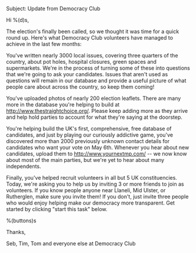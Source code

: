 Subject: Update from Democracy Club

Hi %(d)s,

The election's finally been called, so we thought it was time for a quick round up.  Here's what Democracy Club volunteers have managed to achieve in the last few months:

You've written nearly 3000 local issues, covering three quarters of the country, about pot holes, hospital closures, green spaces and supermarkets.  We're in the process of turning some of these into questions that we're going to ask your candidates.  Issues that aren't used as questions will remain in our database and provide a useful picture of what people care about across the country, so keep them coming!

You've uploaded photos of nearly 200 election leaflets.  There are many more in the database you're helping to build at http://www.thestraightchoice.org/.  Please keep adding more as they arrive and help hold parties to account for what they're saying at the doorstep.

You're helping build the UK's first, comprehensive, free database of candidates, and just by playing our curiously addictive game, you've discovered more than 2000 previously unknown contact details for candidates who want your vote on May 6th.  Whenever you hear about new candidates, upload them to http://www.yournextmp.com/ -- we now know about most of the main parties, but we're yet to hear about many independents.

Finally, you've helped recruit volunteers in all but 5 UK constituencies.  Today, we're asking you to help us by inviting 3 or more friends to join as volunteers.  If you know people anyone near Llaneli, Mid Ulster, or Rutherglen, make sure you invite them!  If you don't, just invite three people who would enjoy helping make our democracy more transparent.  Get started by clicking "start this task" below.

%(buttons)s

Thanks,

Seb, Tim, Tom and everyone else at Democracy Club
